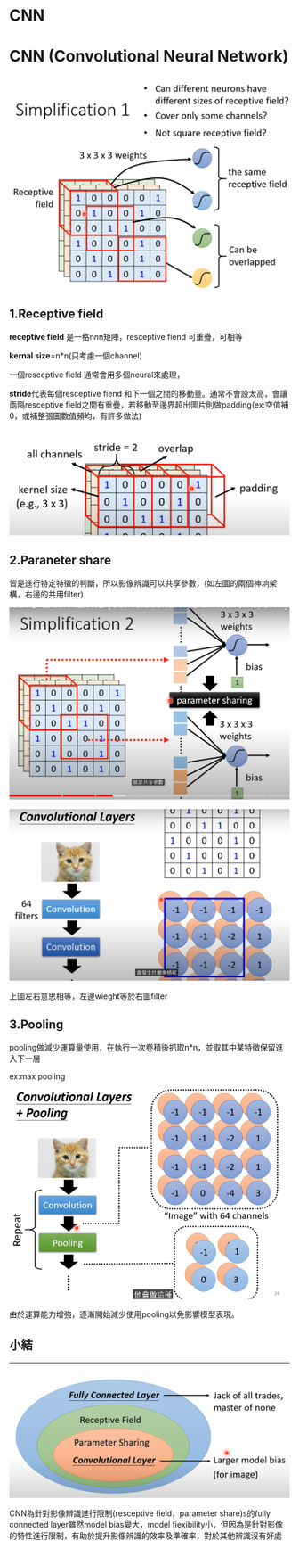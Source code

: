 # CNN

# CNN (Convolutional Neural Network)

![Untitled](CNN_source/Untitled.png)

## 1.R**eceptive field**

**receptive field** 是一格n*n*n矩陣，resceptive fiend 可重疊，可相等

**kernal size**=n*n(只考慮一個channel)

一個resceptive field 通常會用多個neural來處理，

**stride**代表每個resceptive fiend 和下一個之間的移動量。通常不會設太高，會讓兩隔resceptive field之間有重疊，若移動至邊界超出圖片則做padding(ex:空值補0，或補整張圖數值頻均，有許多做法)

![Untitled](CNN_source/Untitled%201.png)

## 2.Paraneter share

皆是進行特定特徵的判斷，所以影像辨識可以共享參數，(如左圖的兩個神垧架構，右邊的共用filter)

![Untitled](CNN_source/Untitled%202.png)

![Untitled](CNN_source/Untitled%203.png)

上圖左右意思相等，左邊wieght等於右圖filter

## 3.Pooling

pooling做減少運算量使用，在執行一次卷積後抓取n*n，並取其中某特徵保留進入下一層

ex:max pooling

![Untitled](CNN_source/Untitled%204.png)

由於運算能力增強，逐漸開始減少使用pooling以免影響模型表現。

## 小結

---

![Untitled](CNN_source/Untitled%205.png)

CNN為針對影像辨識進行限制(resceptive field，parameter share)s的fully connected layer雖然model bias變大，model fiexibility小，但因為是針對影像的特性進行限制，有助於提升影像辨識的效率及準確率，對於其他辨識沒有好處